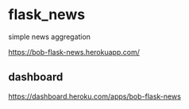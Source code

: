# flask_news

simple news aggregation 

https://bob-flask-news.herokuapp.com/


## dashboard

https://dashboard.heroku.com/apps/bob-flask-news


